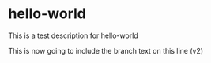 # hello-world
This is a test description for hello-world

This is now going to include the branch text on this line (v2)
